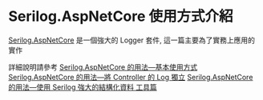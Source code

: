 # Serilog.AspNetCore 使用方式介紹
[Serilog.AspNetCore](https://github.com/serilog/serilog-aspnetcore "Serilog.AspNetCore") 是一個強大的 Logger 套件, 這一篇主要為了實務上應用的實作

詳細說明請參考
[Serilog.AspNetCore 的用法—基本使用方式](https://www.dotblogs.com.tw/nethawk/2024/02/14/Serilog-AspNetCore-1 "Serilog.AspNetCore 的用法—基本使用方式")
[Serilog.AspNetCore 的用法—將 Controller 的 Log 獨立](https://www.dotblogs.com.tw/nethawk/2024/02/14/Serilog-AspNetCore-2 "Serilog.AspNetCore 的用法—將 Controller 的 Log 獨立")
[Serilog.AspNetCore 的用法—使用 Serilog 強大的結構化資料 工具篇](https://www.dotblogs.com.tw/nethawk/2024/02/14/Serilog-AspNetCore-3 "Serilog.AspNetCore 的用法—使用 Serilog 強大的結構化資料 工具篇")